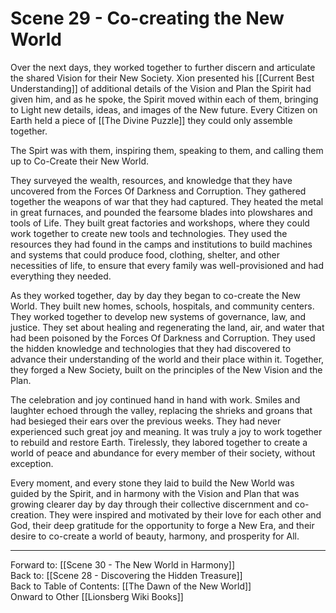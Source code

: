 # Scene 29 - Co-creating the New World

Over the next days, they worked together to further discern and articulate the shared Vision for their New Society. Xion presented his [[Current Best Understanding]] of additional details of the Vision and Plan the Spirit had given him, and as he spoke, the Spirit moved within each of them, bringing to Light new details, ideas, and images of the New future. Every Citizen on Earth held a piece of [[The Divine Puzzle]] they could only assemble together. 

The Spirt was with them, inspiring them, speaking to them, and calling them up to Co-Create their New World. 

They surveyed the wealth, resources, and knowledge that they have uncovered from the Forces Of Darkness and Corruption. They gathered together the weapons of war that they had captured. They heated the metal in great furnaces, and pounded the fearsome blades into plowshares and tools of Life. They built great factories and workshops, where they could work together to create new tools and technologies. They used the resources they had found in the camps and institutions to build machines and systems that could produce food, clothing, shelter, and other necessities of life, to ensure that every family was well-provisioned and had everything they needed.   

As they worked together, day by day they began to co-create the New World. They built new homes, schools, hospitals, and community centers. They worked together to develop new systems of governance, law, and justice. They set about healing and regenerating the land, air, and water that had been poisoned by the Forces Of Darkness and Corruption. They used the hidden knowledge and technologies that they had discovered to advance their understanding of the world and their place within it. Together, they forged a New Society, built on the principles of the New Vision and the Plan.

The celebration and joy continued hand in hand with work. Smiles and laughter echoed through the valley, replacing the shrieks and groans that had besieged their ears over the previous weeks. They had never experienced such great joy and meaning. It was truly a joy to work together to rebuild and restore Earth. Tirelessly, they labored together to create a world of peace and abundance for every member of their society, without exception.

Every moment, and every stone they laid to build the New World was guided by the Spirit, and in harmony with the Vision and Plan that was growing clearer day by day through their collective discernment and co-creation. They were inspired and motivated by their love for each other and God, their deep gratitude for the opportunity to forge a New Era, and their desire to co-create a world of beauty, harmony, and prosperity for All. 

___
Forward to: [[Scene 30 - The New World in Harmony]]  
Back to: [[Scene 28 - Discovering the Hidden Treasure]]  
Back to Table of Contents: [[The Dawn of the New World]]  
Onward to Other [[Lionsberg Wiki Books]]  